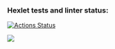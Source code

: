 ### Hexlet tests and linter status:

[![Actions Status](https://github.com/JesusGanG/frontend-project-44/workflows/hexlet-check/badge.svg)](https://github.com/JesusGanG/frontend-project-44/actions)

<a href="https://codeclimate.com/github/JesusGanG/frontend-project-44/maintainability"><img src="https://api.codeclimate.com/v1/badges/e39e50423e77933d43fb/maintainability" /></a>
